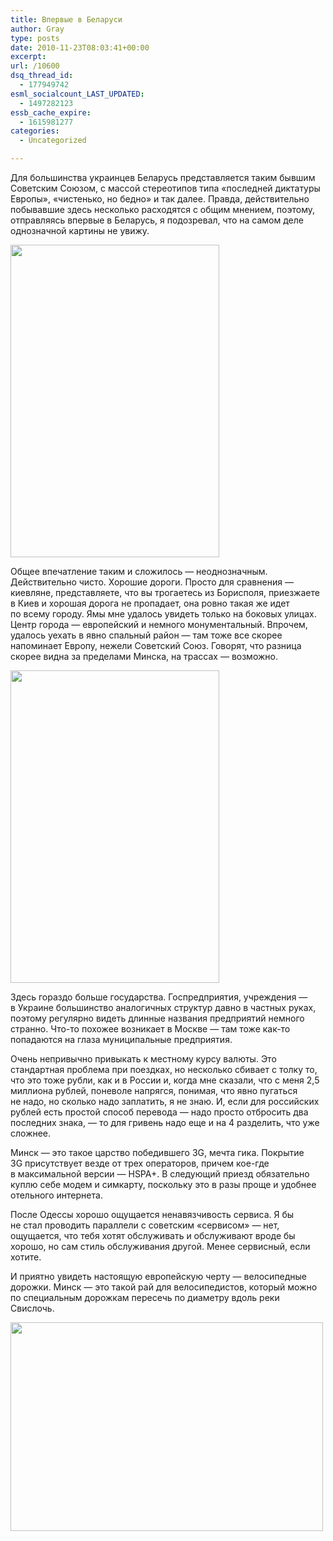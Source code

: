 ```yaml
---
title: Впервые в Беларуси
author: Gray
type: posts
date: 2010-11-23T08:03:41+00:00
excerpt:
url: /10600
dsq_thread_id:
  - 177949742
esml_socialcount_LAST_UPDATED:
  - 1497282123
essb_cache_expire:
  - 1615981277
categories:
  - Uncategorized

---
```








Для большинства украинцев Беларусь представляется таким бывшим Советским Союзом, с&nbsp;массой стереотипов типа &laquo;последней диктатуры Европы&raquo;, &laquo;чистенько, но&nbsp;бедно&raquo; и&nbsp;так далее. Правда, действительно побывавшие здесь несколько расходятся с&nbsp;общим мнением, поэтому, отправляясь впервые в&nbsp;Беларусь, я&nbsp;подозревал, что на&nbsp;самом деле однозначной картины не&nbsp;увижу.

[<img src="https://i2.wp.com/img-fotki.yandex.ru/get/5300/gray7400.94/0_4c6bd_5f122ce4_L.jpg?resize=334%2C500" width="334" height="500" title="" alt="" border="0" data-recalc-dims="1" />][1]

Общее впечатление таким и&nbsp;сложилось&nbsp;&mdash; неоднозначным. Действительно чисто. Хорошие дороги. Просто для сравнения&nbsp;&mdash; киевляне, представляете, что вы&nbsp;трогаетесь из&nbsp;Борисполя, приезжаете в&nbsp;Киев и&nbsp;хорошая дорога не&nbsp;пропадает, она ровно такая&nbsp;же идет по&nbsp;всему городу. Ямы мне удалось увидеть только на&nbsp;боковых улицах. Центр города&nbsp;&mdash; европейский и&nbsp;немного монументальный. Впрочем, удалось уехать в&nbsp;явно спальный район&nbsp;&mdash; там тоже все скорее напоминает Европу, нежели Советский Союз. Говорят, что разница скорее видна за&nbsp;пределами Минска, на&nbsp;трассах&nbsp;&mdash; возможно.

[<img src="https://i1.wp.com/img-fotki.yandex.ru/get/4511/gray7400.94/0_4c6c4_464ab97b_L.jpg?resize=334%2C500" width="334" height="500" title="" alt="" border="0" data-recalc-dims="1" />][2]

Здесь гораздо больше государства. Госпредприятия, учреждения&nbsp;&mdash; в&nbsp;Украине большинство аналогичных структур давно в&nbsp;частных руках, поэтому регулярно видеть длинные названия предприятий немного странно. Что-то похожее возникает в&nbsp;Москве&nbsp;&mdash; там тоже как-то попадаются на&nbsp;глаза муниципальные предприятия.

Очень непривычно привыкать к&nbsp;местному курсу валюты. Это стандартная проблема при поездках, но&nbsp;несколько сбивает с&nbsp;толку&nbsp;то, что это тоже рубли, как и&nbsp;в&nbsp;России&nbsp;и, когда мне сказали, что с&nbsp;меня 2,5 миллиона рублей, поневоле напрягся, понимая, что явно пугаться не&nbsp;надо, но&nbsp;сколько надо заплатить, я&nbsp;не&nbsp;знаю. И, если для российских рублей есть простой способ перевода&nbsp;&mdash; надо просто отбросить два последних знака,&nbsp;&mdash; то&nbsp;для гривень надо еще и&nbsp;на&nbsp;4&nbsp;разделить, что уже сложнее.

Минск&nbsp;&mdash; это такое царство победившего&nbsp;3G, мечта гика. Покрытие 3G&nbsp;присутствует везде от&nbsp;трех операторов, причем кое-где в&nbsp;максимальной версии&nbsp;&mdash; HSPA+. В&nbsp;следующий приезд обязательно куплю себе модем и&nbsp;симкарту, поскольку это в&nbsp;разы проще и&nbsp;удобнее отельного интернета.

После Одессы хорошо ощущается ненавязчивость сервиса. Я&nbsp;бы не&nbsp;стал проводить параллели с&nbsp;советским &laquo;сервисом&raquo;&nbsp;&mdash; нет, ощущается, что тебя хотят обслуживать и&nbsp;обслуживают вроде&nbsp;бы хорошо, но&nbsp;сам стиль обслуживания другой. Менее сервисный, если хотите.

И&nbsp;приятно увидеть настоящую европейскую черту&nbsp;&mdash; велосипедные дорожки. Минск&nbsp;&mdash; это такой рай для велосипедистов, который можно по&nbsp;специальным дорожкам пересечь по&nbsp;диаметру вдоль реки Свислочь.

[<img src="https://i0.wp.com/img-fotki.yandex.ru/get/5501/gray7400.94/0_4c6b3_14ee82bb_L.jpg?resize=500%2C334" width="500" height="334" title="" alt="" border="0" data-recalc-dims="1" />][3]

 [1]: http://fotki.yandex.ru/users/gray7400/view/313021/
 [2]: http://fotki.yandex.ru/users/gray7400/view/313028/
 [3]: http://fotki.yandex.ru/users/gray7400/view/313011/